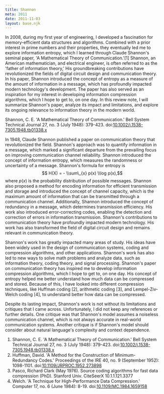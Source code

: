 ```yaml
---
title: Shannon
meta: 2011
date: 2011-11-03
layout: base.njk
--- 
```

 
In 2008, during my first year of engineering, I developed a fascination for memory-efficient data structures and algorithms. Combined with a prior interest in prime numbers and their properties, they eventually led me to explore information entropy, which I learned through Claude Shannon's seminal paper, 'A Mathematical Theory of Communication.'[1] Shannon, an American mathematician, and electrical engineer, is often referred to as the 'father of information theory,' His groundbreaking contributions have revolutionized the fields of digital circuit design and communication theory. In his paper, Shannon introduced the concept of entropy as a measure of the amount of information in a message, which has profoundly impacted modern technology's development. The paper has also served as an inspiration for my interest in developing information compression algorithms, which I hope to get to, on one day. In this review note, I will summarize Shannon's paper, analyze its impact and limitations, and explore its ongoing relevance to information theory in the modern world.

Shannon, C. E. 'A Mathematical Theory of Communication.' Bell System Technical Journal 27, no. 3 (July 1948): 379-423. doi:[10.1002/j.1538-7305.1948.tb01338.x](https://doi.org/10.1002/j.1538-7305.1948.tb01338.x)
 
In 1948, Claude Shannon published a paper on communication theory that revolutionized the field. Shannon's approach was to quantify information in a message, which marked a significant departure from the prevailing focus on improving communication channel reliability. Shannon introduced the concept of information entropy, which measures the randomness or uncertainty of a message. Shannon's formula for entropy is $$ H(X) = - \\sum\_{x} p(x) \\log p(x),$$ where $p(x)$ is the probability distribution of possible messages. Shannon also proposed a method for encoding information for efficient transmission and storage and introduced the concept of channel capacity, which is the maximum amount of information that can be transmitted through a communication channel. Additionally, Shannon introduced the concept of redundancy in a message, which determines transmission efficiency. His work also introduced error-correcting codes, enabling the detection and correction of errors in information transmission. Shannon's contributions to communication theory have profoundly impacted modern technology. His work has also transformed the field of digital circuit design and remains relevant in communication theory.

Shannon's work has greatly impacted many areas of study. His ideas have been widely used in the design of communication systems, coding and compression algorithms, and other applications. Shannon's work has also led to new ways to solve math problems and analyze data, such as information theory, coding theory, and signal processing. Shannon's paper on communication theory has inspired me to develop information compression algorithms, which I hope to get to, on one day. His concept of entropy helped me better understand how much data can be compressed and stored. Because of this, I have looked into different compression techniques, like Huffman coding [2], arithmetic coding [3], and Lempel-Ziv-Welch coding [4], to understand better how data can be compressed.

Despite its lasting impact, Shannon's work is not without its limitations and critiques that I came across. Unfortunately, I did not keep any references or further details. One critique was that Shannon's model assumes a noiseless communication channel, which is not always accurate in real-world communication systems. Another critique is if Shannon's model should consider about natural language's complexity and context dependence.

1. Shannon, C. E. 'A Mathematical Theory of Communication.' Bell System Technical Journal 27, no. 3 (July 1948): 379-423. doi:[10.1002/j.1538-7305.1948.tb01338.x](https://doi.org/10.1002/j.1538-7305.1948.tb01338.x)
2. Huffman, David. 'A Method for the Construction of Minimum-Redundancy Codes.' Proceedings of the IRE 40, no. 9 (September 1952): 1098-1101. doi:[10.1109/JRPROC.1952.273898](https://doi.org/10.1109/JRPROC.1952.273898)
3. Pasco, Richard Clark (May 1976). Source coding algorithms for fast data compression (PhD). Stanford Univ. CiteSeerX 10.1.1.121.3377
4. Welch. 'A Technique for High-Performance Data Compression.' Computer 17, no. 6 (June 1984): 8-19. doi:[10.1109/MC.1984.1659158](https://doi.org/10.1109/MC.1984.1659158)